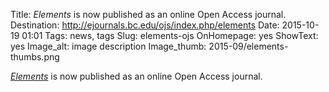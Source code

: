 Title: <em>Elements</em> is now published as an online Open Access journal.  
Destination: http://ejournals.bc.edu/ojs/index.php/elements
Date: 2015-10-19 01:01
Tags: news, tags 
Slug: elements-ojs 
OnHomepage: yes
ShowText: yes
Image_alt: image description
Image_thumb: 2015-09/elements-thumbs.png

<em><a href="http://ejournals.bc.edu/ojs/index.php/elements">Elements</a></em> is now published as an online Open Access journal.
